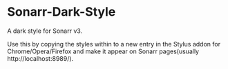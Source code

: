 # Sonarr-Dark-Style
A dark style for Sonarr v3. 

Use this by copying the styles within to a new entry in the Stylus addon for Chrome/Opera/Firefox and make it appear on Sonarr pages(usually http://localhost:8989/).


